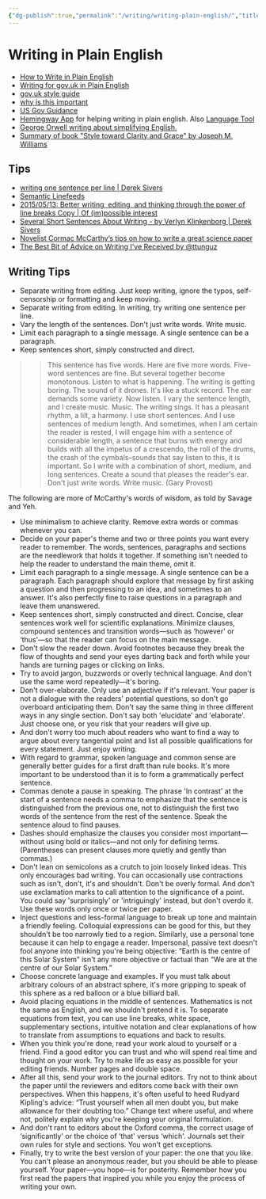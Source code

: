 ```yaml
---
{"dg-publish":true,"permalink":"/writing/writing-plain-english/","title":"Writing in Plain English","tags":["writing","english"]}
---
```



# Writing in Plain English

- [How to Write in Plain English](https://www.plainenglish.co.uk/how-to-write-in-plain-english.html)
- [Writing for gov.uk in Plain English](https://www.gov.uk/guidance/content-design/writing-for-gov-uk)
- [gov.uk style guide](https://www.gov.uk/guidance/style-guide/a-to-z-of-gov-uk-style#words-to-avoid)
- [why is this important](https://digital.nhs.uk/blog/transformation-blog/2019/pee-and-poo-and-the-language-of-health)
- [US Gov Guidance](https://plainlanguage.gov/)
- [Hemingway App](https://www.hemingwayapp.com/) for helping writing in plain english. Also [Language Tool](https://languagetool.org/)
- [George Orwell writing about simplifying English.](https://www.orwell.ru/library/essays/politics/english/e_polit)
- [Summary of book "Style toward Clarity and Grace" by Joseph M. Williams](https://docs.google.com/document/d/1F8_p3bkzugTvkBd1Ja6bHLR2v_XXRWqtcq7jF2gu0EM/edit)

## Tips

- [writing one sentence per line | Derek Sivers](https://sive.rs/1s)
- [Semantic Linefeeds](https://rhodesmill.org/brandon/2012/one-sentence-per-line/)
- [2015/05/13: Better writing, editing, and thinking through the power of line breaks Copy | Of (im)possible interest](https://pdodds.w3.uvm.edu/writings/2015-05-13better-writing-editing-thinking-with-line-breaks/)
- [Several Short Sentences About Writing - by Verlyn Klinkenborg | Derek Sivers](https://sive.rs/book/ShortSentences)
- [Novelist Cormac McCarthy’s tips on how to write a great science paper](https://www.nature.com/articles/d41586-019-02918-5)
- [The Best Bit of Advice on Writing I've Received by @ttunguz](https://tomtunguz.com/writing-separate-lines/)

## Writing Tips

- Separate writing from editing. Just keep writing, ignore the typos, self-censorship or formatting and keep moving.
- Separate writing from editing. In writing, try writing one sentence per line.
- Vary the length of the sentences. Don't just write words. Write music.
- Limit each paragraph to a single message. A single sentence can be a paragraph.
- Keep sentences short, simply constructed and direct.

>> This sentence has five words. Here are five more words. Five-word sentences are fine. But several together become monotonous. Listen to what is happening. The writing is getting boring. The sound of it drones. It's like a stuck record. The ear demands some variety.
Now listen. I vary the sentence length, and I create music. Music. The writing sings. It has a pleasant rhythm, a lilt, a harmony. I use short sentences. And I use sentences of medium length. And sometimes, when I am certain the reader is rested, I will engage him with a sentence of considerable length, a sentence that burns with energy and builds with all the impetus of a crescendo, the roll of the drums, the crash of the cymbals–sounds that say listen to this, it is important.
>> So I write with a combination of short, medium, and long sentences. Create a sound that pleases the reader's ear. Don't just write words. Write music.
(Gary Provost)

The following are more of McCarthy's words of wisdom, as told by Savage and Yeh.

- Use minimalism to achieve clarity. Remove extra words or commas whenever you can.
- Decide on your paper's theme and two or three points you want every reader to remember. The words, sentences, paragraphs and sections are the needlework that holds it together. If something isn't needed to help the reader to understand the main theme, omit it.
- Limit each paragraph to a single message. A single sentence can be a paragraph. Each paragraph should explore that message by first asking a question and then progressing to an idea, and sometimes to an answer. It's also perfectly fine to raise questions in a paragraph and leave them unanswered.
- Keep sentences short, simply constructed and direct. Concise, clear sentences work well for scientific explanations. Minimize clauses, compound sentences and transition words—such as ‘however' or ‘thus'—so that the reader can focus on the main message.
- Don't slow the reader down. Avoid footnotes because they break the flow of thoughts and send your eyes darting back and forth while your hands are turning pages or clicking on links.
- Try to avoid jargon, buzzwords or overly technical language. And don't use the same word repeatedly—it's boring.
- Don't over-elaborate. Only use an adjective if it's relevant. Your paper is not a dialogue with the readers' potential questions, so don't go overboard anticipating them. Don't say the same thing in three different ways in any single section. Don't say both 'elucidate' and 'elaborate'. Just choose one, or you risk that your readers will give up.
- And don't worry too much about readers who want to find a way to argue about every tangential point and list all possible qualifications for every statement. Just enjoy writing.
- With regard to grammar, spoken language and common sense are generally better guides for a first draft than rule books. It's more important to be understood than it is to form a grammatically perfect sentence.
- Commas denote a pause in speaking. The phrase 'In contrast' at the start of a sentence needs a comma to emphasize that the sentence is distinguished from the previous one, not to distinguish the first two words of the sentence from the rest of the sentence. Speak the sentence aloud to find pauses.
- Dashes should emphasize the clauses you consider most important—without using bold or italics—and not only for defining terms. (Parentheses can present clauses more quietly and gently than commas.)
- Don't lean on semicolons as a crutch to join loosely linked ideas. This only encourages bad writing. You can occasionally use contractions such as isn't, don't, it's and shouldn't. Don't be overly formal. And don't use exclamation marks to call attention to the significance of a point. You could say 'surprisingly' or 'intriguingly' instead, but don't overdo it. Use these words only once or twice per paper.
- Inject questions and less-formal language to break up tone and maintain a friendly feeling. Colloquial expressions can be good for this, but they shouldn't be too narrowly tied to a region. Similarly, use a personal tone because it can help to engage a reader. Impersonal, passive text doesn't fool anyone into thinking you're being objective: “Earth is the centre of this Solar System” isn't any more objective or factual than “We are at the centre of our Solar System.”
- Choose concrete language and examples. If you must talk about arbitrary colours of an abstract sphere, it's more gripping to speak of this sphere as a red balloon or a blue billiard ball.
- Avoid placing equations in the middle of sentences. Mathematics is not the same as English, and we shouldn't pretend it is. To separate equations from text, you can use line breaks, white space, supplementary sections, intuitive notation and clear explanations of how to translate from assumptions to equations and back to results.
- When you think you're done, read your work aloud to yourself or a friend. Find a good editor you can trust and who will spend real time and thought on your work. Try to make life as easy as possible for your editing friends. Number pages and double space.
- After all this, send your work to the journal editors. Try not to think about the paper until the reviewers and editors come back with their own perspectives. When this happens, it's often useful to heed Rudyard Kipling's advice: “Trust yourself when all men doubt you, but make allowance for their doubting too.” Change text where useful, and where not, politely explain why you're keeping your original formulation.
- And don't rant to editors about the Oxford comma, the correct usage of ‘significantly' or the choice of ‘that' versus ‘which'. Journals set their own rules for style and sections. You won't get exceptions.
- Finally, try to write the best version of your paper: the one that you like. You can't please an anonymous reader, but you should be able to please yourself. Your paper—you hope—is for posterity. Remember how you first read the papers that inspired you while you enjoy the process of writing your own.

